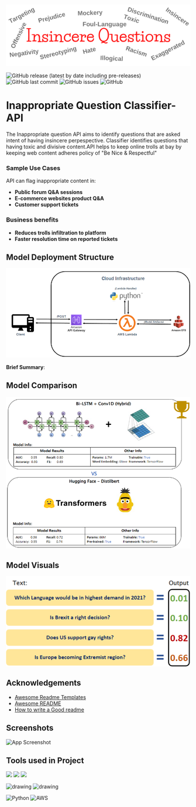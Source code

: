 
<!-- Add banner here -->

<p align="center">
  <img src="https://github.com/DSPOWER93/Data/blob/main/GitHub_nlp_question_banner.png?raw=true" alt="Sublime's custom image"/>
</p>


![GitHub release (latest by date including pre-releases)](https://img.shields.io/github/v/release/navendu-pottekkat/awesome-readme?include_prereleases)
![GitHub last commit](https://img.shields.io/badge/last%20commit-Dec--2021-blue)
![GitHub issues](https://img.shields.io/github/issues-raw/navendu-pottekkat/awesome-readme)
![GitHub](https://img.shields.io/github/license/navendu-pottekkat/awesome-readme)

# Inappropriate Question Classifier-API

The Inappropriate question API aims to identify questions that are asked intent of having insincere perpespective. Classifier identifies questions that having toxic and divisive content.API helps to keep online trolls at bay by keeping web content adheres policy of "Be Nice & Respectful"

### Sample Use Cases

API can flag inappropriate content in: 
- **Public forum Q&A sessions**
- **E-commerce websites product Q&A**
- **Customer support tickets**

### Business benefits

- **Reduces trolls infiltration to platform**
- **Faster resolution time on reported tickets**


## Model Deployment Structure

<p align="center">
  <img src="https://github.com/DSPOWER93/Data/blob/main/deployment%20flow.png" alt="Sublime's custom image"/>
</p>

**Brief Summary**:

## Model Comparison

<p align="center">
  <img src="https://github.com/DSPOWER93/artifacts/blob/main/Model%20Comparison.png" alt="Sublime's custom image"/>
</p>


## Model Visuals

<p align="center">
  <img src="https://github.com/DSPOWER93/artifacts/blob/main/Model_vis.png" alt="Sublime's custom image"/>
</p>


<!--<div style="text-align:center"><img src="https://github.com/DSPOWER93/Data/blob/main/Deployment%20Process%20Flow.png" /></div> -->





## Acknowledgements

 - [Awesome Readme Templates](https://awesomeopensource.com/project/elangosundar/awesome-README-templates)
 - [Awesome README](https://github.com/matiassingers/awesome-readme)
 - [How to write a Good readme](https://bulldogjob.com/news/449-how-to-write-a-good-readme-for-your-github-project)


## Screenshots

![App Screenshot](https://via.placeholder.com/468x300?text=App+Screenshot+Here)



## Tools used in Project

<p float="left">
  <img src="https://freepngimg.com/thumb/categories/1402.png" width="150" />
  <img src="https://upload.wikimedia.org/wikipedia/commons/thumb/9/93/Amazon_Web_Services_Logo.svg/1024px-Amazon_Web_Services_Logo.svg.png" width="100" /> 
  <img src="/img3.png" width="100" />
</p>


<img src="https://freepngimg.com/thumb/categories/1402.png" alt="drawing" style="width:200px;"/>
<img src="https://upload.wikimedia.org/wikipedia/commons/thumb/9/93/Amazon_Web_Services_Logo.svg/1024px-Amazon_Web_Services_Logo.svg.png" alt="drawing" style="width:150px; height: 150px;" />

![Python](https://freepngimg.com/thumb/categories/1402.png)
![AWS](https://upload.wikimedia.org/wikipedia/commons/thumb/9/93/Amazon_Web_Services_Logo.svg/1024px-Amazon_Web_Services_Logo.svg.png)
